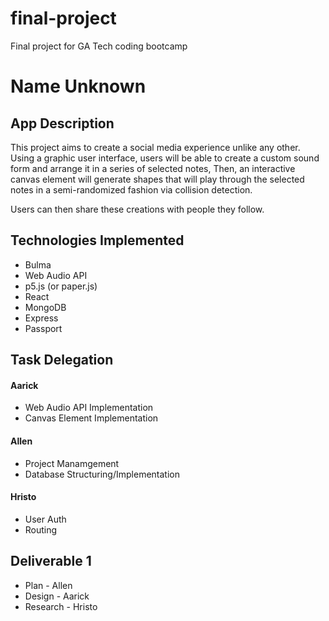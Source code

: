 # final-project
Final project for GA Tech coding bootcamp

# Name Unknown

## App Description
This project aims to create a social media experience unlike any other.
Using a graphic user interface, users will be able to create a custom sound form and arrange it in a series of selected notes,
Then, an interactive canvas element will generate shapes that will play through the selected notes in a semi-randomized fashion via collision detection.

Users can then share these creations with people they follow.

## Technologies Implemented

* Bulma
* Web Audio API
* p5.js (or paper.js)
* React
* MongoDB
* Express
* Passport

## Task Delegation

#### Aarick
* Web Audio API Implementation
* Canvas Element Implementation

#### Allen
* Project Manamgement
* Database Structuring/Implementation

#### Hristo
* User Auth
* Routing

## Deliverable 1
* Plan - Allen
* Design - Aarick
* Research - Hristo




